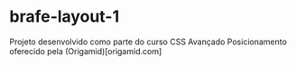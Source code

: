 # brafe-layout-1
Projeto desenvolvido como parte do curso CSS Avançado Posicionamento oferecido pela (Origamid)[origamid.com]
